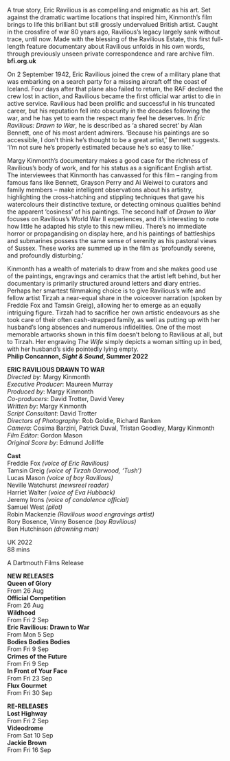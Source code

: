 A true story, Eric Ravilious is as compelling and enigmatic as his art. Set against the dramatic wartime locations that inspired him, Kinmonth’s film brings to life this brilliant but still grossly undervalued British artist. Caught in the crossfire of war 80 years ago, Ravilious’s legacy largely sank without trace, until now. Made with the blessing of the Ravilious Estate, this first full-length feature documentary about Ravilious unfolds in his own words, through previously unseen private correspondence and rare archive film.  
**bfi.org.uk**  

On 2 September 1942, Eric Ravilious joined the crew of a military plane that was embarking on a search party for a missing aircraft off the coast of Iceland. Four days after that plane also failed to return, the RAF declared the crew lost in action, and Ravilious became the first official war artist to die in active service. Ravilious had been prolific and successful in his truncated career, but his reputation fell into obscurity in the decades following the war, and he has yet to earn the respect many feel he deserves. In _Eric Ravilious: Drawn to War_, he is described as ‘a shared secret’ by Alan Bennett, one of his most ardent admirers. ‘Because his paintings are so accessible, I don’t think he’s thought to be a great artist,’ Bennett suggests. ‘I’m not sure he’s properly estimated because he’s so easy to like.’

Margy Kinmonth’s documentary makes a good case for the richness of Ravilious’s body of work, and for his status as a significant English artist. The interviewees that Kinmonth has canvassed for this film – ranging from famous fans like Bennett, Grayson Perry and Ai Weiwei to curators and family members – make intelligent observations about his artistry, highlighting the cross-hatching and stippling techniques that gave his watercolours their distinctive texture, or detecting ominous qualities behind the apparent ‘cosiness’ of his paintings. The second half of _Drawn to War_ focuses on Ravilious’s World War II experiences, and it’s interesting to note how little he adapted his style to this new milieu. There’s no immediate horror or propagandising on display here, and his paintings of battleships and submarines possess the same sense of serenity as his pastoral views of Sussex. These works are summed up in the film as ‘profoundly serene, and profoundly disturbing.’

Kinmonth has a wealth of materials to draw from and she makes good use of the paintings, engravings and ceramics that the artist left behind, but her documentary is primarily structured around letters and diary entries. Perhaps her smartest filmmaking choice is to give Ravilious’s wife and fellow artist Tirzah a near-equal share in the voiceover narration (spoken by Freddie Fox and Tamsin Greig), allowing her to emerge as an equally intriguing figure. Tirzah had to sacrifice her own artistic endeavours as she took care of their often cash-strapped family, as well as putting up with her husband’s long absences and numerous infidelities. One of the most memorable artworks shown in this film doesn’t belong to Ravilious at all, but to Tirzah. Her engraving _The Wife_ simply depicts a woman sitting up in bed, with her husband’s side pointedly lying empty.  
**Philip Concannon, _Sight & Sound_, Summer 2022**  

**ERIC RAVILIOUS DRAWN TO WAR**  
_Directed by_: Margy Kinmonth  
_Executive Producer_: Maureen Murray  
_Produced by_: Margy Kinmonth  
_Co-producers_: David Trotter, David Verey  
_Written by_: Margy Kinmonth  
_Script Consultant_: David Trotter  
_Directors of Photography_: Rob Goldie, Richard Ranken  
_Camera_: Cosima Barzini, Patrick Duval, Tristan Goodley,
Margy Kinmonth
_Film Editor_: Gordon Mason  
_Original Score by_: Edmund Jolliffe  

**Cast**  
Freddie Fox _(voice of Eric Ravilious)_  
Tamsin Greig _(voice of Tirzah Garwood, ‘Tush’)_  
Lucas Mason _(voice of boy Ravilious)_  
Neville Watchurst _(newsreel reader)_  
Harriet Walter _(voice of Eva Hubback)_  
Jeremy Irons _(voice of condolence official)_  
Samuel West _(pilot)_  
Robin Mackenzie _(Ravilious wood engravings artist)_  
Rory Bosence, Vinny Bosence _(boy Ravilious)_  
Ben Hutchinson _(drowning man)_  

UK 2022  
88 mins  

A Dartmouth Films Release  

**NEW RELEASES**  
**Queen of Glory**  
From 26 Aug  
**Official Competition**  
From 26 Aug  
**Wildhood**  
From Fri 2 Sep  
**Eric Ravilious: Drawn to War**  
From Mon 5 Sep  
**Bodies Bodies Bodies**  
From Fri 9 Sep  
**Crimes of the Future**  
From Fri 9 Sep  
**In Front of Your Face**  
From Fri 23 Sep  
**Flux Gourmet**  
From Fri 30 Sep  

**RE-RELEASES**  
**Lost Highway**  
From Fri 2 Sep  
**Videodrome**  
From Sat 10 Sep  
**Jackie Brown**  
From Fri 16 Sep  
<!--stackedit_data:
eyJoaXN0b3J5IjpbMzk2MjM3OTMwXX0=
-->